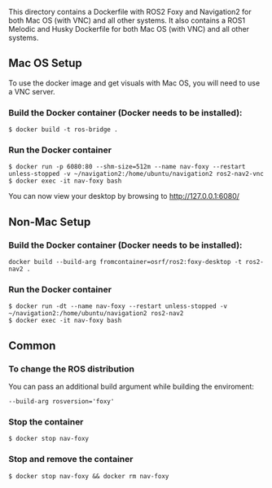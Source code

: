 This directory contains a Dockerfile with ROS2 Foxy and Navigation2 for both Mac OS (with VNC) and all other systems. It also contains a ROS1 Melodic and Husky Dockerfile for both Mac OS (with VNC) and all other systems.

## Mac OS Setup

To use the docker image and get visuals with Mac OS, you will need to use a VNC server.

### Build the Docker container (Docker needs to be installed):

```
$ docker build -t ros-bridge .
```

### Run the Docker container

```
$ docker run -p 6080:80 --shm-size=512m --name nav-foxy --restart unless-stopped -v ~/navigation2:/home/ubuntu/navigation2 ros2-nav2-vnc
$ docker exec -it nav-foxy bash
```

You can now view your desktop by browsing to http://127.0.0.1:6080/

## Non-Mac Setup

### Build the Docker container (Docker needs to be installed):

```
docker build --build-arg fromcontainer=osrf/ros2:foxy-desktop -t ros2-nav2 .
```

### Run the Docker container

```
$ docker run -dt --name nav-foxy --restart unless-stopped -v ~/navigation2:/home/ubuntu/navigation2 ros2-nav2
$ docker exec -it nav-foxy bash
```

## Common

### To change the ROS distribution

You can pass an additional build argument while building the enviroment:

```
--build-arg rosversion='foxy'
```

### Stop the container

```
$ docker stop nav-foxy
```

### Stop and remove the container

```
$ docker stop nav-foxy && docker rm nav-foxy
```
